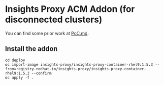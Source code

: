 # Insights Proxy ACM Addon (for disconnected clusters)

You can find some prior work at [PoC.md](PoC.md).

## Install the addon

```shell
cd deploy
oc import-image insights-proxy/insights-proxy-container-rhel9:1.5.3 --from=registry.redhat.io/insights-proxy/insights-proxy-container-rhel9:1.5.3 --confirm
oc apply -f .
```
